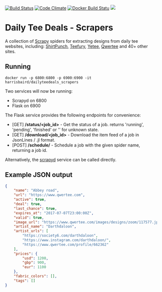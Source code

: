 [![Build Status](https://travis-ci.org/harrisbaird/dailyteedeals_scrapers.svg?branch=master)](https://travis-ci.org/harrisbaird/dailyteedeals_scrapers)
[![Code Climate](https://codeclimate.com/github/harrisbaird/dailyteedeals_scrapers/badges/gpa.svg)](https://codeclimate.com/github/harrisbaird/dailyteedeals_scrapers) 
[![Docker Build Statu](https://img.shields.io/docker/build/harrisbaird/dailyteedeals_scrapers.svg)](https://hub.docker.com/r/harrisbaird/dailyteedeals_scrapers/)
[![](https://images.microbadger.com/badges/image/harrisbaird/dailyteedeals_scrapers.svg)](https://microbadger.com/images/harrisbaird/dailyteedeals_scrapers "Get your own image badge on microbadger.com")

# Daily Tee Deals - Scrapers

A collection of [Scrapy](https://scrapy.org) spiders for extracting designs from daily tee websites, including: [ShirtPunch](https://shirtpunch.com), [Teefury](https://teefury.com), [Yetee](https://yetee.com), [Qwertee](https://qwertee.com) and 40+ other sites.

## Running

`docker run -p 6800:6800 -p 6900:6900 -it harrisbaird/dailyteedeals_scrapers`

Two services will now be running:
* Scrapyd on 6800
* Flask on 6900

The Flask service provides the following endpoints for convenience:
* [GET] **/status/<job_id>** - Get the status of a job. returns 'running', 'pending', 'finished' or '' for unknown state.
* [GET] **/download/<job_id>** - Download the item feed of a job in JsonLines / .jl format.
* [POST] **/schedule/<spider>** - Schedule a job with the given spider name, returning a job id.

Alternatively, the [scrapyd](https://scrapyd.readthedocs.io/) service can be called directly.

## Example JSON output

```json
{
    "name": "Abbey road", 
    "url": "https://www.qwertee.com",
    "active": true, 
    "deal": true,
    "last_chance": true, 
    "expires_at": "2017-07-07T23:00:00Z", 
    "valid": true,
    "image_url": "https://www.qwertee.com/images/designs/zoom/117577.jpg",
    "artist_name": "Darthdaloon",
    "artist_urls": [
        "https://society6.com/darthdaloon",
        "https://www.instagram.com/darthdaloon/",
        "https://www.qwertee.com/profile/662362"
    ],
    "prices": {
        "usd": 1200,
        "gbp": 900,
        "eur": 1100
    },
    "fabric_colors": [], 
    "tags": []
} 
```